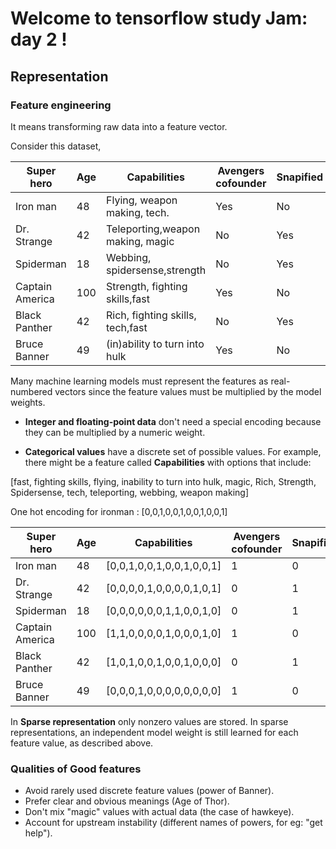 # Welcome to tensorflow study Jam: day 2 !


## Representation

### Feature engineering
It means transforming raw data into a feature vector. 

Consider this dataset,

| Super hero     | Age   | Capabilities                     | Avengers cofounder|Snapified|
|----------------|-------|----------------------------------|-------------------|---------|        
| Iron man       | 48    | Flying, weapon making, tech.     |     Yes           |    No   |
| Dr. Strange    | 42    | Teleporting,weapon making, magic |     No            |    Yes  |
| Spiderman      | 18    | Webbing, spidersense,strength    |     No            |    Yes  |
| Captain America| 100   | Strength, fighting skills,fast   |     Yes           |    No   |  
| Black Panther  | 42    | Rich, fighting skills, tech,fast |     No            |    Yes  |
| Bruce Banner   | 49    | (in)ability to turn into hulk    |     Yes           |    No   |

Many machine learning models must represent the features as real-numbered vectors since the feature values must be multiplied by the model weights.


- **Integer and floating-point data** don't need a special encoding because they can be multiplied by a numeric weight.

- **Categorical values** have a discrete set of possible values. For example, there might be a feature called **Capabilities** with options that include:

[fast, fighting skills, flying, inability to turn into hulk, magic, Rich, Strength, Spidersense, tech, teleporting, webbing, weapon making]

One hot encoding for ironman : [0,0,1,0,0,1,0,0,1,0,0,1]


| Super hero     | Age   | Capabilities                     | Avengers cofounder|Snapified|
|----------------|-------|----------------------------------|-------------------|---------|        
| Iron man       | 48    | [0,0,1,0,0,1,0,0,1,0,0,1]        |     1             |   0     |
| Dr. Strange    | 42    | [0,0,0,0,1,0,0,0,0,1,0,1]        |     0             |   1     |
| Spiderman      | 18    | [0,0,0,0,0,0,1,1,0,0,1,0]        |     0             |   1     |
| Captain America| 100   | [1,1,0,0,0,0,1,0,0,0,1,0]        |     1             |   0     |
| Black Panther  | 42    | [1,0,1,0,0,1,0,0,1,0,0,0]        |     0             |   1     |
| Bruce Banner   | 49    | [0,0,0,1,0,0,0,0,0,0,0,0]        |     1             |   0     |

In **Sparse representation** only nonzero values are stored. In sparse representations, an independent model weight is still learned for each feature value, as described above.


### Qualities of Good features

- Avoid rarely used discrete feature values (power of Banner).
- Prefer clear and obvious meanings (Age of Thor).
- Don't mix "magic" values with actual data (the case of hawkeye).
- Account for upstream instability (different names of powers, for eg: "get help").
